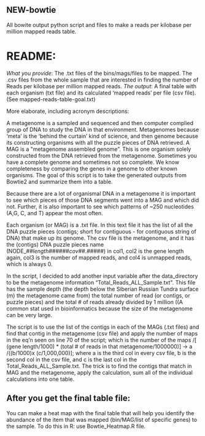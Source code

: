## NEW-bowtie
All bowite output python script and files to make a reads per kilobase per million mapped reads table.

# README:
_What you provide_: The .txt files of the bins/mags/files to be mapped. The .csv files from the whole sample that are interested in finding the number of Reads per kilobase per million mapped reads.
_The output_: A final table with each organism (txt file) and its calculated ‘mapped reads’ per file (csv file). (See mapped-reads-table-goal.txt)


More elaborate, including acronym descriptions:

A metagenome is a sampled and sequenced and then computer complied group of DNA to study the DNA in that environment. Metagenomes because ‘meta’ is the ‘behind the curtain’ kind of science, and then genome because its constructing organisms with all the puzzle pieces of DNA retrieved. A  MAG is a "metagenome assembled genome”. This is one organism solely constructed from the DNA retrieved from the metagenome. Sometimes you have a complete genome and sometimes not so complete. We know completeness by comparing the genes in a genome to other known organisms. 
The goal of this script is to take the generated outputs from Bowtie2 and summarize them into a table.

Because there are a lot of organismal DNA in a metagenome it is important to see which pieces of those DNA segments went into a MAG and which did not. Further, it is also important to see which patterns of ~250 nucleotides (A,G, C, and T) appear the most often. 

Each organism (or MAG) is a .txt file. In this text file it has the list of all the DNA puzzle pieces (contigs; short for contiguous - for contiguous string of DNA) that make up its genome. The csv file is the metagenome, and it has the (contigs) DNA puzzle pieces name (NODE_##_length_######_cov_##.#####) in col1, col2 is the gene length again, col3 is the number of mapped reads, and col4 is unmapped reads, which is always 0.

In the script, I decided to add another input variable after the data_directory to be the metagenome information “Total_Reads_ALL_Sample.txt". This file has the sample depth (the depth below the Siberian Russian Tundra surface (m) the metagenome came from) the total number of read (or contigs, or puzzle pieces) and the total # of reads already divided by 1 million ((A common stat used in bioinformatics because the size of the metagenome can be very large.

The script is to use the list of the contigs in each of the MAGs (.txt files) and find that contig in the metagenome (csv file) and apply the number of maps in the eq’n seen on line 70 of the script; which is the number of the maps /[ (gene length/1000) * (total # of reads in that metagenome/1000000)] -> a /((b/1000)x (c/1,000,000)]; where a is the third col in every csv file, b is the second col in the csv file, and c is the last col in the Total_Reads_ALL_Sample.txt. The trick is to find the contigs that match in MAG and the metagenome, apply the calculation, sum all of the individual calculations into one table.

## After you get the final table file:

You can make a heat map with the final table that will help you identify the abundance of the item that was mapped (bin/MAG/list of specific genes) to the sample.
To do this in R: use Bowtie_Heatmap.R file.
